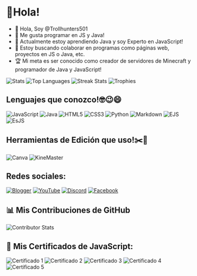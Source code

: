 # 👋Hola!
- 👋 Hola, Soy @Trollhunters501
- 👀 Me gusta programar en JS y Java!
- 🌱 Actualmente estoy aprendiendo Java y soy Experto en JavaScript!
- 💞️ Estoy buscando colaborar en programas como páginas web, proyectos en JS o Java, etc.
- 🏆 Mi meta es ser conocido como creador de servidores de Minecraft y programador de Java y JavaScript!

![Stats](https://github-readme-stats.vercel.app/api?username=Trollhunters501&theme=dark&show_icons=true&count_private=true&include_all_commits=true) 
![Top Languages](https://github-readme-stats.vercel.app/api/top-langs/?username=Trollhunters501&show_icons=true&theme=dark)
![Streak Stats](https://github-readme-streak-stats.herokuapp.com/?user=Trollhunters501&theme=dark&hide_border=false)
![Trophies](https://github-profile-trophy.vercel.app/?username=Trollhunters501&theme=radical&no-frame=false&no-bg=true&margin-w=4)

## Lenguajes que conozco!🤓😉😄

![JavaScript](https://img.shields.io/badge/javascript-%23323330.svg?style=for-the-badge&logo=javascript&logoColor=%23F7DF1E)
![Java](https://img.shields.io/badge/java-%23ED8B00.svg?style=for-the-badge&logo=openjdk&logoColor=white)
![HTML5](https://img.shields.io/badge/html5-%23E34F26.svg?style=for-the-badge&logo=html5&logoColor=white)
![CSS3](https://img.shields.io/badge/css3-%231572B6.svg?style=for-the-badge&logo=css3&logoColor=white)
![Python](https://img.shields.io/badge/python-3670A0?style=for-the-badge&logo=python&logoColor=ffdd54)
![Markdown](https://img.shields.io/badge/markdown-%23000000.svg?style=for-the-badge&logo=markdown&logoColor=white)
![EJS](https://img.shields.io/badge/ejs-%23B4CA65.svg?style=for-the-badge&logo=ejs&logoColor=black)
![EsJS](https://es.js.org/badge.svg)

## Herramientas de Edición que uso!✂️🎨

![Canva](https://img.shields.io/badge/Canva-%2300C4CC.svg?style=for-the-badge&logo=Canva&logoColor=white)
![KineMaster](https://img.shields.io/badge/KineMaster-%23FF0000.svg?style=for-the-badge&logo=KineMaster&logoColor=white)

## Redes sociales:

[![Blogger](https://img.shields.io/badge/Blogger-FF5722?style=for-the-badge&logo=blogger&logoColor=white)](https://creadoresgames.blogspot.com/)
[![YouTube](https://img.shields.io/badge/YouTube-FF0000?style=for-the-badge&logo=youtube&logoColor=white)](https://m.youtube.com/channel/UC0Y6PCdP58OKnGpDDDG6EcQ)
[![Discord](https://img.shields.io/badge/Discord-7289DA?style=for-the-badge&logo=discord&logoColor=white)](https://discord.gg/HeMbkhnYMR)
[![Facebook](https://img.shields.io/badge/Facebook-1877F2?style=for-the-badge&logo=facebook&logoColor=white)](https://www.facebook.com/profile.php?id=100089507007036&mibextid=ZbWKwL)

## 📊 Mis Contribuciones de GitHub

![Contributor Stats](https://github-contributor-stats.vercel.app/api?username=trollhunters501&limit=6&theme=dark&combine_all_yearly_contributions=true)

## 📄 Mis Certificados de JavaScript:

![Certificado 1](https://github.com/Trollhunters501/Trollhunters501/blob/main/certificates/ReactNative-snapshot-image4317038488454456310.png)
![Certificado 2](https://github.com/Trollhunters501/Trollhunters501/blob/main/certificates/ReactNative-snapshot-image3317335723381722587.png)
![Certificado 3](https://github.com/Trollhunters501/Trollhunters501/blob/main/certificates/Screenshot_20230306-211720448~2.png)
![Certificado 4](https://github.com/Trollhunters501/Trollhunters501/blob/main/certificates/Screenshot_20230317-181101~2.png)
![Certificado 5](https://github.com/Trollhunters501/Trollhunters501/blob/main/certificates/Screenshot_20230326-233907~2.png)

<!---
Trollhunters501/Trollhunters501 su página ✨ special ✨  causado por `README.md` (this file) aparece en tu GitHub profile.
You can click the Preview link to take a look at your changes.
--->
